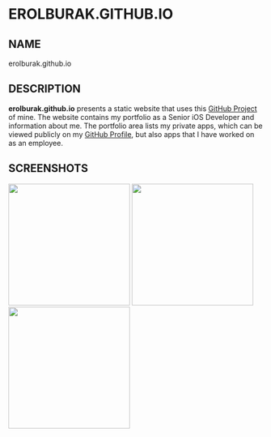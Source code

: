 # EROLBURAK.GITHUB.IO

## NAME
erolburak.github.io

## DESCRIPTION
**erolburak.github.io** presents a static website that uses this [GitHub Project](https://github.com/erolburak/erolburak.com) of mine. The website contains my portfolio as a Senior iOS Developer and information about me. The portfolio area lists my private apps, which can be viewed publicly on my [GitHub Profile](https://github.com/erolburak), but also apps that I have worked on as an employee.

## SCREENSHOTS
<picture>
  <source media="(prefers-color-scheme: dark)" srcset="https://github.com/user-attachments/assets/c576eecf-4659-47a9-ab89-2b67acdf8c3f">
  <img width="240" src="https://github.com/user-attachments/assets/1274ea93-1d23-4a89-bf4a-1f6b655bf5f6">
</picture>
<picture>
  <source media="(prefers-color-scheme: dark)" srcset="https://github.com/user-attachments/assets/8f255178-be77-48eb-ab6d-f5cd25727677">
  <img width="240" src="https://github.com/user-attachments/assets/021cc35b-0331-4cca-b2b2-2ee8d9c8fe78">
</picture>
<picture>
  <source media="(prefers-color-scheme: dark)" srcset="https://github.com/user-attachments/assets/91a33e81-f003-4cae-ae3d-6f62efe61ff5">
  <img width="240" src="https://github.com/user-attachments/assets/b4c7faff-0494-40b7-9966-99aecfa36006">
</picture>
